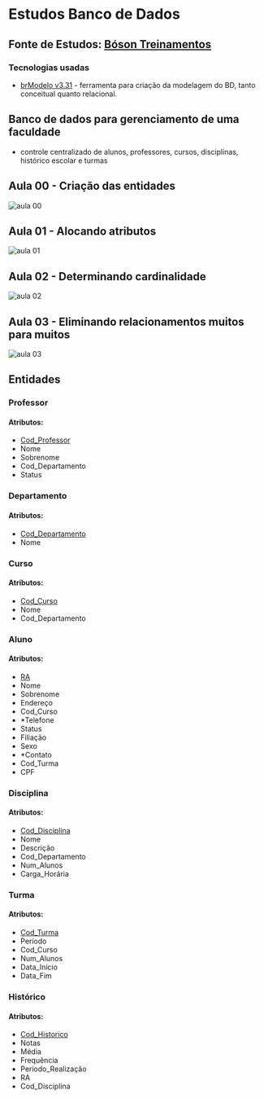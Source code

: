 # Estudos Banco de Dados
## **Fonte de Estudos: [Bóson Treinamentos](https://www.youtube.com/playlist?list=PLucm8g_ezqNoNHU8tjVeHmRGBFnjDIlxD)**
### **Tecnologias usadas**
- [brModelo v3.31](http://www.sis4.com/brModelo/index.html) - ferramenta para criação da modelagem do BD, tanto conceitual quanto relacional.

## **Banco de dados para gerenciamento de uma faculdade** 
- controle centralizado de alunos, professores, cursos, disciplinas, histórico escolar e turmas

## **Aula 00 - Criação das entidades** 
![aula 00](00-DER-facu.png)

## **Aula 01 - Alocando atributos** 
![aula 01](01-DER-facu-com-atributos.png)

## **Aula 02 - Determinando cardinalidade** 
![aula 02](02-DER-facu-cardinalidade.png)

## **Aula 03 - Eliminando relacionamentos muitos para muitos** 
![aula 03](03-DER-facu-eliminando-n-m.png)

## **Entidades** 
### **Professor** 
#### **Atributos:** 
- <ins>Cod_Professor</ins>
- Nome
- Sobrenome
- Cod_Departamento
- Status
### **Departamento** 
#### **Atributos:** 
- <ins>Cod_Departamento</ins>
- Nome
### **Curso** 
#### **Atributos:** 
- <ins>Cod_Curso</ins>
- Nome
- Cod_Departamento
### **Aluno** 
#### **Atributos:** 
- <ins>RA</ins>
- Nome
- Sobrenome
- Endereço
- Cod_Curso
- *Telefone
- Status
- Filiação
- Sexo
- *Contato
- Cod_Turma
- CPF
### **Disciplina** 
#### **Atributos:** 
- <ins>Cod_Disciplina</ins>
- Nome
- Descrição
- Cod_Departamento
- Num_Alunos
- Carga_Horária 
### **Turma** 
#### **Atributos:** 
- <ins>Cod_Turma</ins>
- Período
- Cod_Curso
- Num_Alunos
- Data_Início
- Data_Fim
### **Histórico** 
#### **Atributos:** 
- <ins>Cod_Historico</ins>
- Notas
- Média
- Frequência
- Período_Realização
- RA
- Cod_Disciplina